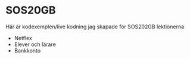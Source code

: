 # SOS20GB
Här är kodexemplen/live kodning jag skapade för SOS202GB lektionerna

* Netflex
* Elever och lärare
* Bankkonto
